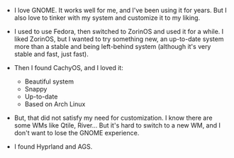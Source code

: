 * I love GNOME. It works well for me, and I've been using it for years. But I also love to tinker with my system and customize it to my liking. 

* I used to use Fedora, then switched to ZorinOS and used it for a while. I liked ZorinOS, but I wanted to try something new, an up-to-date system more than a stable and being left-behind system (although it's very stable and fast, just fast). 

* Then I found CachyOS, and I loved it:
  * Beautiful system
  * Snappy
  * Up-to-date
  * Based on Arch Linux

* But, that did not satisfy my need for customization. I know there are some WMs like Qtile, River... But it's hard to switch to a new WM, and I don't want to lose the GNOME experience. 

* I found Hyprland and AGS. 

